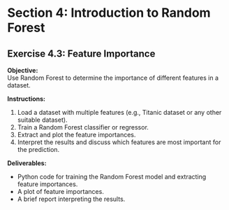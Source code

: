 # Section 4: Introduction to Random Forest

## Exercise 4.3: Feature Importance

**Objective:**  
Use Random Forest to determine the importance of different features in a dataset.

**Instructions:**
1. Load a dataset with multiple features (e.g., Titanic dataset or any other suitable dataset).
2. Train a Random Forest classifier or regressor.
3. Extract and plot the feature importances.
4. Interpret the results and discuss which features are most important for the prediction.

**Deliverables:**
- Python code for training the Random Forest model and extracting feature importances.
- A plot of feature importances.
- A brief report interpreting the results.
